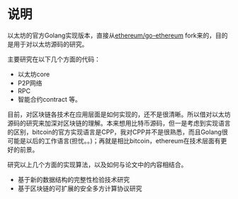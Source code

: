 # 说明

以太坊的官方Golang实现版本，直接从[ethereum/go-ethereum](https://github.com/ethereum/go-ethereum) fork来的，目的是用于对以太坊源码的研究。

主要研究在以下几个方面的代码：
- 以太坊core
- P2P网络
- RPC
- 智能合约contract
等。

目前，对区块链各技术在应用层面是如何实现的，还不是很清晰。所以借对以太坊源码的研究来加深对区块链的理解。本来想用比特币源码，但一是考虑到实现语言的区别，bitcoin的官方实现语言是CPP，我对CPP并不是很熟悉，而且Golang很可能是以后的工作语言(担忧。。)；再就是相比bitcoin，ethereum在技术层面有更好的前景。

研究以上几个方面的实现算法，以及如何与论文中的内容相结合。
- 基于新的数据结构的完整性检验技术研究
- 基于区块链的可扩展的安全多方计算协议研究
